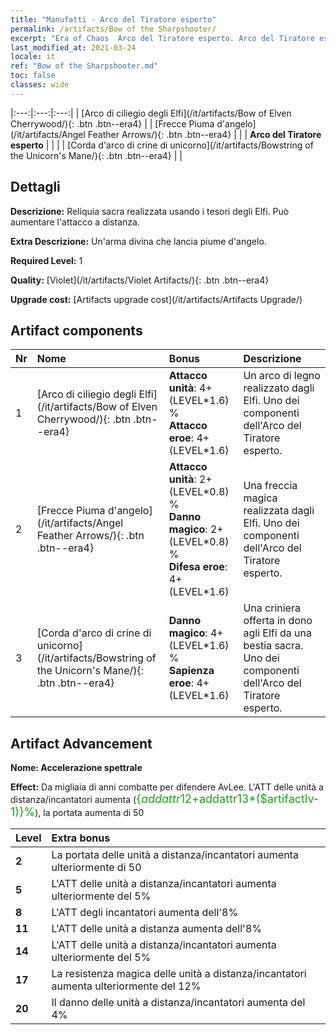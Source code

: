 ```yaml
---
title: "Manufatti - Arco del Tiratore esperto"
permalink: /artifacts/Bow of the Sharpshooter/
excerpt: "Era of Chaos  Arco del Tiratore esperto. Arco del Tiratore esperto Reliquia sacra realizzata usando i tesori degli Elfi. Può aumentare l'attacco a distanza."
last_modified_at: 2021-03-24
locale: it
ref: "Bow of the Sharpshooter.md"
toc: false
classes: wide
---
```


  |:---:|:---:|:---:| 
  | [Arco di ciliegio degli Elfi](/it/artifacts/Bow of Elven Cherrywood/){: .btn .btn--era4} |   | [Frecce Piuma d'angelo](/it/artifacts/Angel Feather Arrows/){: .btn .btn--era4} | 
  |   | **Arco del Tiratore esperto** |  | 
  |   | [Corda d'arco di crine di unicorno](/it/artifacts/Bowstring of the Unicorn's Mane/){: .btn .btn--era4} |   | 


## Dettagli

 **Descrizione:** Reliquia sacra realizzata usando i tesori degli Elfi. Può aumentare l'attacco a distanza.

 **Extra Descrizione:** Un'arma divina che lancia piume d'angelo.

 **Required Level:** 1

 **Quality:** [Violet](/it/artifacts/Violet Artifacts/){: .btn .btn--era4}

 **Upgrade cost:** [Artifacts upgrade cost](/it/artifacts/Artifacts Upgrade/)



## Artifact components

  | Nr |    Nome    |   Bonus | Descrizione | 
  |:---|:-----------|:--------|:------------| 
  | 1 | [Arco di ciliegio degli Elfi](/it/artifacts/Bow of Elven Cherrywood/){: .btn .btn--era4} | **Attacco unità**: 4+(LEVEL\*1.6) %<br/>**Attacco eroe**: 4+(LEVEL\*1.6) | Un arco di legno realizzato dagli Elfi. Uno dei componenti dell'Arco del Tiratore esperto. | 
  | 2 | [Frecce Piuma d'angelo](/it/artifacts/Angel Feather Arrows/){: .btn .btn--era4} | **Attacco unità**: 2+(LEVEL\*0.8) %<br/>**Danno magico**: 2+(LEVEL\*0.8) %<br/>**Difesa eroe**: 4+(LEVEL\*1.6) | Una freccia magica realizzata dagli Elfi. Uno dei componenti dell'Arco del Tiratore esperto. | 
  | 3 | [Corda d'arco di crine di unicorno](/it/artifacts/Bowstring of the Unicorn's Mane/){: .btn .btn--era4} | **Danno magico**: 4+(LEVEL\*1.6) %<br/>**Sapienza eroe**: 4+(LEVEL\*1.6) | Una criniera offerta in dono agli Elfi da una bestia sacra. Uno dei componenti dell'Arco del Tiratore esperto. | 


## Artifact Advancement

 **Nome: Accelerazione spettrale**

 **Effect:** Da migliaia di anni combatte per difendere AvLee. L'ATT delle unità a distanza/incantatori aumenta (<span style="color: #1ca216;font-size:18px">{$addattr12+$addattr13*($artifactlv-1)}%</span>), la portata aumenta di 50

  |  Level  |    Extra bonus  | 
  |:--------|:----------------| 
  | **2** | La portata delle unità a distanza/incantatori aumenta ulteriormente di 50 | 
  | **5** | L'ATT delle unità a distanza/incantatori aumenta ulteriormente del 5% | 
  | **8** | L'ATT degli incantatori aumenta dell'8% | 
  | **11** | L'ATT delle unità a distanza aumenta dell'8% | 
  | **14** | L'ATT delle unità a distanza/incantatori aumenta ulteriormente del 5% | 
  | **17** | La resistenza magica delle unità a distanza/incantatori aumenta ulteriormente del 12% | 
  | **20** | Il danno delle unità a distanza/incantatori aumenta del 4% | 
